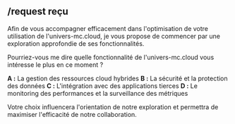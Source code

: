 ## /request reçu 

Afin de vous accompagner efficacement dans l'optimisation de votre utilisation de l'univers-mc.cloud, je vous propose de commencer par une exploration approfondie de ses fonctionnalités.  

Pourriez-vous me dire quelle fonctionnalité de l'univers-mc.cloud vous intéresse le plus en ce moment ? 

**A :** La gestion des ressources cloud hybrides 
**B :**  La sécurité et la protection des données
**C :**  L'intégration avec des applications tierces
**D :**  Le monitoring des performances et la surveillance des métriques

Votre choix influencera l'orientation de notre exploration et permettra de  maximiser l'efficacité de notre collaboration.


